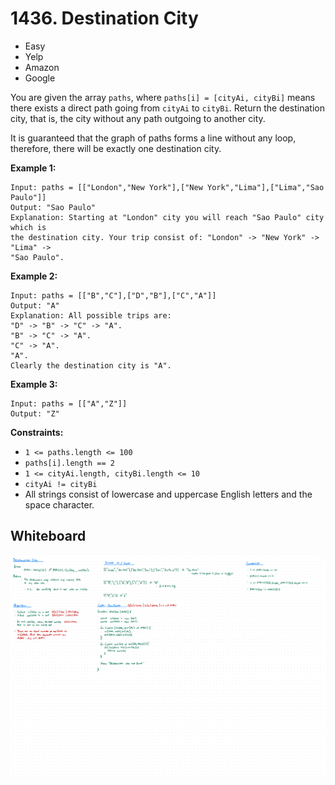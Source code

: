 # 1436. Destination City
- Easy
- Yelp
- Amazon
- Google

You are given the array `paths`, where `paths[i] = [cityAi, cityBi]` means there
exists a direct path going from `cityAi` to `cityBi`. Return the destination
city, that is, the city without any path outgoing to another city.

It is guaranteed that the graph of paths forms a line without any loop,
therefore, there will be exactly one destination city.

**Example 1:**
```
Input: paths = [["London","New York"],["New York","Lima"],["Lima","Sao Paulo"]]
Output: "Sao Paulo"
Explanation: Starting at "London" city you will reach "Sao Paulo" city which is
the destination city. Your trip consist of: "London" -> "New York" -> "Lima" ->
"Sao Paulo".
```

**Example 2:**
```
Input: paths = [["B","C"],["D","B"],["C","A"]]
Output: "A"
Explanation: All possible trips are:
"D" -> "B" -> "C" -> "A".
"B" -> "C" -> "A".
"C" -> "A".
"A".
Clearly the destination city is "A".
```

**Example 3:**
```
Input: paths = [["A","Z"]]
Output: "Z"
```

**Constraints:**
- `1 <= paths.length <= 100`
- `paths[i].length == 2`
- `1 <= cityAi.length, cityBi.length <= 10`
- `cityAi != cityBi`
- All strings consist of lowercase and uppercase English letters and the space
character.

## Whiteboard
![Whiteboard Image 01][whiteboard-image-01]

<!-- Refs -->
[whiteboard-image-01]: whiteboard-01.jpg
